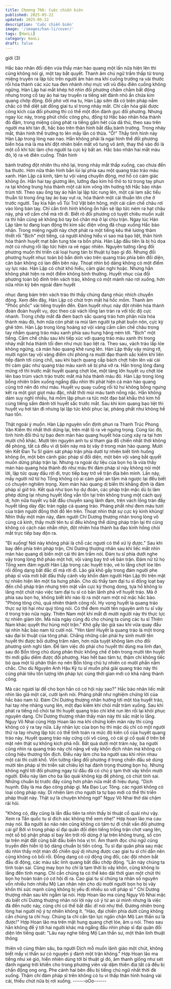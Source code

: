 ```yaml
---
title: Chương 766: Cuộc chiến biên
published: 2025-05-22
updated: 2025-05-22
description: 'Cuộc chiến biên'
image: '/images/han-li/cover/'
tags: [HanLi]
category: HanLi
draft: false
---
```


giới (3)

Hắc bào nhân đối diện vừa thấy màn hào quang một lần nữa hiện
lên thì cũng không nói gì, một tay bắt quyết.
Thanh âm chú ngữ trầm thấp từ trong miệng truyền ra lập tức trên
người âm hàn ma khí cuồng trướng ra vài thước rồi hóa thành
các xúc tua đen nhánh như mực với vũ điệu điên cuồng không
ngừng.
Hàn Lập hai mắt khép hờ nhìn đối phương chằm chằm bất động
nhưng trong cổ tay áo hai tay truyền ra tiếng sét đánh nhỏ ẩn
chứa kim quang chớp động.
Đối phó với ma tu, Hàn Lập sớm đã có biện pháp nắm chắc có
thể diệt sát đồng giai tu sĩ trong nháy mắt. Chỉ cần hóa giải được
công kích của đối phương thì có thể một đòn đánh gục đối
phương.
Nhưng ngay lúc này, trong phút chốc công phu, đồng tử Hắc bào
nhân hóa thành đỏ đậm, trong miệng cũng phát ra tiếng gầm hét
của dã thú, theo sau trên người ma khí tán đi, hắc bào trên thân
hình bắt đầu bành trướng.
Trong nháy mắt, thân hình thể trướng to lên mấy lần có thừa.
"Ồ!" Thấy tình hình này Hàn Lập trong lòng nao nao.
Hắn không phải là ngại hình thể đối phương biến hóa mà là ma
khí đột nhiên biến mất vô tung vô ảnh, thay thế vào đó là một cỗ
khí tức làm cho người ta cực kỳ bất an.
Hắc bào nhân hai mắt màu đỏ, lộ ra vẻ điên cuồng. Thân hình

bành trướng đột nhiên thu nhỏ lại, trong nháy mắt thấp xuống,
cao chưa đến ba thước. Hơn nữa thân hình bắn lùi lại phía sau
một quang tráo tráo màu xanh.
Hàn Lập cả kinh, tâm tư vội vàng chuyển động, mơ hồ có cảm
giác không ổn.
Hắn hai tay giương lên, lưỡng đạo kim hồ thô to từ trong tay phun
ra tại không trung hóa thành một cái kim võng lớn hướng tới Hắc
bào nhân trùm tới. Theo sau ống tay áo hắn lại lập tức rung lên,
một cái lam sắc tiểu thuẫn từ trong ống tay áo bay vụt ra, hóa
thành một cái thuẫn lớn che ở trước người. Tay kia hắn vỗ Túi
Trữ Vật bên hông, một cái cấm chế châu rơi vào lòng bàn tay.
Chỉ cần tình hình không ổn hắn sẽ lập tức ném ra hạt châu này,
phá vỡ cấm chế mà rời đi.
Biết rõ đối phương có tuyệt chiêu muốn xuất ra thì hắn cũng sẽ
không bó tay bó chân mà ở lại chịu trận.
Ngay lúc Hàn Lập tâm tư đang loạn động thì kim sắc điện võng đã
chụp xuống Hắc bào nhân. Trong miệng người này chợt phát ra
một tiếng kêu thê lương thảm thiết rồi "Bịch" một tiếng, cả người
không hiểu vì sao mà bạo liệt, thân hình hóa thành huyết mạt bắn
tung tóe ra bốn phía.
Hàn Lập đầu tiên là bị hù dọa một cú nhưng rồi lập tức hiện ra vẻ
ngạc nhiên.
Nguyên tưởng rằng đối phương muốn thi triển cái loại hung tàn bí
thuật tự bạo gì đó. Nhưng đối phương huyết nhục toàn bộ bắn
dính vào trên quang tráo phía bên đối diện, căn bản không có lan
đến bên này. Thoạt nhìn bộ dáng không có một điểm uy lực nào.
Hàn Lập có chút khó hiểu, cảm giác nghi hoặc.
Nhưng hắn không phát hiện ra một điểm không bình thường.
Huyết nhục của đối phương toàn bộ đính trên vách tráo, không có
một mảnh nào rơi xuống, hơn nữa nhìn kỹ bên ngoài đám huyết

nhục đang bám trên vách tráo thì thấy chúng đang nhúc nhích
chuyển động.
Xem đến đây, Hàn Lập có chút trợn mắt há hốc mồm.
Thanh âm "Phốc phốc" vài tiếng truyền đến. Đám huyết nhục này
đột nhiên hóa thành đoàn đoàn huyết vụ, dọc theo cái vách lồng
lan tràn ra với tốc độ cực nhanh. Trong chớp mắt đã đem bạch
sắc quang tráo hơn phân nửa hóa thành màu đỏ, hơn nữa còn
phát ra mùi làm người ta phát buồn nôn, cực kỳ ghê tởm.
Hàn Lập trong lòng hoảng sợ vội vàng cầm cấm chế châu trong
tay nhằm quang tráo màu xanh phía sau hung hăng ném tới.
"Bịch" một tiếng. Cấm chế châu sau khi tiếp xúc với quang tráo
màu xanh thì trong nháy mắt hóa thành tối đen như mực bạo liệt
ra.
Theo sau, vách tráo lấp lóe không ngừng, cả màn hào quang khẽ
rung lên.
Hàn Lập thấy vậy mừng rỡ, mười ngón tay vội vàng điểm chỉ
phóng ra mười đạo thanh sắc kiếm khí liên tiếp đánh tới cùng
chỗ, sau khi bạch quang cấp bách chợt hiện lên vài cái thì càm
giác như quang tráo màu xanh sẽ bị phá vỡ ra.
Hắn trong lòng đang mừng rỡ thì trước mắt huyết quang chợt lóe,
một tảng lớn huyết vụ chợt lóe lên bao trùm vách tráo trước mắt
mà hóa thành màu đỏ.
Hàn Lập trong lòng bỗng nhiên trầm xuống ngẩng đầu nhìn thì
phát hiện cả màn hào quang cũng trở nên đỏ như máu. Huyết vụ
quay cuồng rồi từ hư không bỗng ngưng kết ra một giọt giọt máu
đặc, nhất thời mùi máu tanh nồng nặc.
Hắn không dám suy nghĩ nhiều, há mồm lập phun ra tức một đạo
bát khẩu thô kim hồ cùng tiếng sấm đánh tới huyết sắc trước mắt.
Sau khi kim quang bạo liệt thì huyết vụ hơi tán đi nhưng lại lập
tức khôi phục lại, phảng phất như không hề hao tổn.

Thật ngoài ý muốn.
Hàn Lập nguyên vốn định phun ra Thanh Trúc Phong Vân Kiếm
thì nhất thời dừng lại, trên mặt lộ ra vẻ ngưng trọng.
Cùng lúc đó, tình hình đối thủ tự bạo đem màn hào quang huyết
hóa cùng xảy ra tại hơn mười chỗ khác.
Mười tên nguyên anh tu sĩ tham gia đổ chiến nhất thời không đề
phòng, tất cả đều vì dị biến này mà bị vây ở trong màn hào
quang.
Mười tên Kết Đan Tu Sĩ giám sát pháp trận phía dưới tự nhiên
biết tình huống không ổn, một bên cảnh giác pháp sĩ đối diện, một
bên vội vàng bắt quyết muốn dừng pháp trận lại.
Nhưng ra ngoài dự liệu của bọn họ là vừa thấy màn hào quang
hóa thành đỏ như máu thì đám pháp sĩ này không nói một lời, lập
tức quay đầu rời đi, trực tiếp bay trở về trận địa bên mình.
Lần này, mấy người nữ tử họ Tống không có ai cảm giác an tâm
mà ngược lại đều biết có chuyện nghiêm trọng.
Xem màn hào quang dị biến thì khẳng định là đám pháp sĩ giở trò.
Kết quả như bọn họ dự đoán, các pháp trận mặc dù bị làm phép
dừng lại nhưng huyết lồng vẫn tồn tại trên không trung một cách
quỷ dị, hơn nữa huyết vụ bắt đầu chuyển sang lãnh đạm, trên
vách lồng tràn đầy huyết tầng dày đặc tràn ngập cả quang tráo.
Phảng phất như đem máu tươi của trăm người đồng thời đổ lên
trên.
Thoạt nhìn thật sự cực kỳ kinh khủng!
Nhìn thấy một màn này, đám người Chí Dương thượng nhân
trong lòng vô cùng cả kinh, thấy mười tên tu sĩ đều không thể
dừng pháp trận lại thì cũng không có cách nào nhẫn nhịn, đột
nhiên hóa thành ba đạo kinh hồng chói mắt trực tiếp bay độn ra.

"Đi xuống! Nơi này không phải là chỗ các ngươi có thể xử lý
được."
Sau khi bay đến phía trên pháp trận, Chí Dương thượng nhân
sau khi liếc mắt nhìn màn hào quang dị biến một cái thì âm trầm
nói.
Đám tu sĩ phía dưới nghe vậy trong lòng thở phào một hơi, vội
vàng bay trở về bản trận.
Đám nữ tử họ Tống xem đám người Hàn Lập trong các huyết
tráo, vẻ lo lắng chợt lóe lên rồi đồng dạng bất đắc dĩ mà rời đi.
Lão già khô gầy trong đám người phe pháp sĩ vừa mới bắt đầu
thấy cảnh vây khốn đám người Hàn Lập thì trên mặt tự nhiên hiện
lên một tia hưng phấn. Cho dù thấy tam đại tu sĩ đồng loạt bay
đến chỗ pháp trận nhưng trên mặt vẫn cực kỳ thong dong, tựa hồ
không lo lắng một chút nào việc tam đại tu sĩ có bản lãnh phá vỡ
huyết tráo.
Mà ở phía sau bọn họ, không biết khi nào lộ ra một nam một nữ
mặc hắc bào.
"Phòng tông chủ, quả nhiên thành công rồi. Hy vọng huyết la
quang tráo thực sự lợi hại như quý tông nói. Có thể đem mười tên
nguyên anh tu sĩ vây ở trong tráo nửa ngày. Thiên Nam một khi
mất đi mười người này thì thực lực tự nhiên giảm lớn. Mà nửa
ngày cũng đủ cho chúng ta cùng các tu sĩ Thiên Nam khác quyết
thư hùng một trận." Khô gầy lão giả sau khi vừa quay đầu lại nhìn
hắc bào nam tử cười nói.
"Yên tâm! Huyết la quang tráo là một trong sáu đại bí thuật của
tông phái. Chẳng những cần phải hy sinh mười tên huyết thi được
bồi dưỡng trăm năm, hơn nữa tuyệt không làm cho đối phương
sinh nghi tâm. Để làm việc đó phải cho huyết thi dùng ma linh
đan, sau đó Bổn tông chủ dùng phân thức khống chế ở bên trong
mười tên huyết thi mới giấu diếm được đối phương. Hao hết bao
tâm tư, thậm chí không tiếc bỏ qua một lũ phân thần nọ nên Bổn
tông chủ tự nhiên có mười phần nắm chắc. Cho dù Nguyên Anh
Hậu Kỳ tu sĩ muốn phá giải quang tráo này thì cũng phải tiêu tốn
lượng lớn pháp lực cùng thời gian mới có khả năng thành công.

Mà các ngươi lại để cho bọn hắn có cơ hội này sao?" Hắc bào
nhân liếc mắt nhìn lão giả một cái, cười lạnh nói.
Phảng phất như nghiệm chứng lời của hắc bào nam tử. Đám Chí
Dương thượng nhân hướng tới một tòa huyết tráo, hai tay nhẹ
nhàng vung lên, một đạo kiếm khí chói mắt trảm xuống. Sau khi
phát ra tiếng nổ chói tai thì huyết quang tráo chỉ khẽ run lên rồi lại
khôi phục nguyên dạng.
Chí Dương thượng nhân thấy màn này thì sắc mặt lo lắng.
Ngụy Vô Nhai cùng Hợp Hoan lão ma khi chứng kiến màn này thì
cũng không có ý ra tay nữa.
Lấy nhãn lực của bọn họ thì mặc dù chỉ có một người thử ra tay
nhưng lập tức có thể tính toán ra mức độ kiên cố của huyết quang
tráo này. Huyết quang tráo này cứng cỏi vô cùng, có cái gì cổ quái
ở trên bề mặt nên thật sự không kích phá nổi.
Bất quá dưới một trảm này, ba người cũng nhìn ra quang tráo này
chỉ nặng về vây khốn địch nhân mà không có công hiệu thương
tổn địch.
Điều này làm cho ba người sau khi nhìn nhau một cái thì cười
khổ.
Vốn tưởng rằng đối phương ở trong chiến đấu sẽ dùng mười tên
pháp sĩ thi triển sát chiêu lợi hại đánh trọng thương bọn họ.
Nhưng không nghĩ tới đối phương ngay từ đầu đã có chủ ý tạm
thời vây khốn mười người.
Điều này làm cho ba lão quái không kịp đề phòng, có chút tính
sai. Những chuẩn bị trước đây cũng hơn phân nửa mất đi hiệu
dụng.
"Dịch huynh. Đây là ma đạo công pháp gì. Ma Đạo Lục Tông. các
ngươi không có loại công pháp này. Dĩ nhiên làm cho người ta tự
bạo mới có thể thi triển pháp thuật này. Thật sự là chuyện không
ngờ" Ngụy Vô Nhai thở dài chậm rãi hỏi.

"Không có, đây cũng là lần đầu tiên ta nhìn thấy bí thuật cổ quái
như vậy. Xem ra Tấn quốc tu sĩ đích xác không thể xem nhẹ!"
Hợp hoan lão ma cau mày nói.
Ba người ảo não nên cũng không có tâm tư đi chất vấn đối
phương cái gì!
Bởi vì trong pháp sĩ đại quân đối diện tiếng trống trận chợt vang
lên, một số bộ phận pháp sĩ bay lên trời rồi dừng ở lại trên không
trung, số còn lại trên mặt đất cũng bắt đầu biến hóa vị trí. Âm
thanh đọc chú ngữ cũng truyền đến hiển lộ bộ dáng chuẩn bị tiến
công.
Tu sĩ đại quân phía sau mặc dù nhìn thấy một màn đổ chiến quỷ
dị nhưng được cao giai tu sĩ chỉ dẫn nên cũng không có bối rối.
Đồng dạng có cử động ứng đối, các đội nhóm bắt đầu di động,
các màu sắc linh quang bắt đầu chớp động.
"Lần này chúng ta tính toán sai. Cũng may bọn họ chỉ là tạm thời
bị vây khốn, cũng không lo lắng đến tính mạng. Chỉ cần chúng ta
có thể kéo dài thời gian một chút thì bọn họ hoàn toàn có cơ hội đi
ra. Cao giai tu sĩ chúng ta nhân số nguyên vốn nhiều hơn nhiều
Mộ Lan nhân nên cho dù mười người bọn họ bị vây khốn thì sức
mạnh cũng không bị yếu đi nhiều so với pháp sĩ " Chí Dương
thượng nhân sau khi ngẫm lại nói.
Hợp Hoan lão ma cùng Ngụy Vô Nhai mặc dù biết chí Dương
thượng nhân nói lời này có ý tứ an ủi mình nhưng là việc đã đến
nước này, cũng chỉ có thể bất đắc dĩ nói như thế.
Đương nhiên trong lòng hai người nộ ý tự nhiên không ít.
"Hảo, đại chiến phía dưới cũng không cần chúng ta chỉ huy.
Chúng ta chỉ cần tận lực ngăn chặn Mộ Lan thần sư là được!"
Hợp Hoan lão ma trên mặt hung quang chợt lóe, âm u nói.
Theo sau hắn không để ý tới hai người khác mà ngẩng đầu nhìn
pháp sĩ đại quân đối diện lớn tiếng quát:
"Lâu nay nghe tiếng Mộ Lan thần sư, một thân linh thuật thông

thiên vô cùng thâm sâu, ba người Dịch mỗ muốn lãnh giáo một
chút, không biết mấy vị thần sư có nguyện ý đánh một trận
không."
Hợp Hoan lão ma tiếng như xé gió, hiển nhiên dùng tới bí thuật gì
đó, âm thanh giống như sét đánh ngang trời khiến cho trong
phương viên vài dặm thiên địa tất cả đều bị chấn động ong ong.
Phe cánh hai bên đều bị tiếng chú ngữ nhất thời đè xuống. Thậm
chí đám pháp sĩ trên không có tu vi thấp thân hình hoảng vài cái,
thiếu chút nữa bị rơi xuống.
------oOo------
